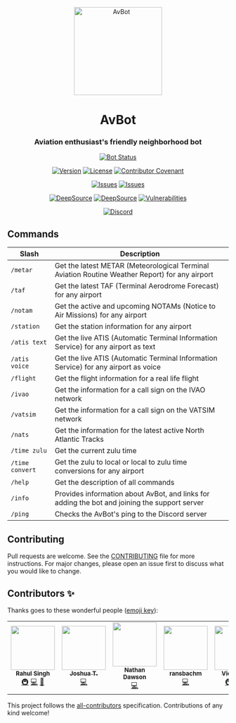 <p align="center">
  <img src="https://bot.av8.dev/img/logo.svg" alt="AvBot" width="200" height="200" />
</p>

<h1 align="center">AvBot</h1>
<h3 align="center"3>Aviation enthusiast's friendly neighborhood bot</h3>

<p align="center">
  <a href="https://status.av8.dev"><img src="https://betteruptime.com/status-badges/v1/monitor/ekgl.svg" alt="Bot Status"></a>
</p>

<p align="center">
  <a href="#"><img src="https://img.shields.io/github/package-json/v/drph4nt0m/avbot-v3/main?style=for-the-badge" alt="Version"></a>
  <a href="https://github.com/drph4nt0m/avbot-v3/blob/main/LICENSE"><img src="https://img.shields.io/badge/license-GPL--3.0--only-orange?style=for-the-badge" alt="License"></a>
  <a href="./CODE_OF_CONDUCT.md"><img src="https://img.shields.io/badge/Contributor%20Covenant-v2.0%20adopted-ff69b4?style=for-the-badge" alt="Contributor Covenant"></a>
</p>

<p align="center">
  <a href="https://github.com/drph4nt0m/avbot/issues"><img src="https://img.shields.io/github/issues/drph4nt0m/avbot?style=for-the-badge" alt="Issues"></a>
  <a href="https://github.com/drph4nt0m/avbot/pulls"><img src="https://img.shields.io/github/issues-pr/drph4nt0m/avbot?style=for-the-badge" alt="Issues"></a>
</p>

<p align="center">
  <a href="https://deepsource.io/gh/drph4nt0m/avbot/?ref=repository-badge}"><img alt="DeepSource" title="DeepSource" src="https://deepsource.io/gh/drph4nt0m/avbot.svg/?label=active+issues&show_trend=true&token=s4CU8uBqMfWhlMsbMVrxksre"/></a>
  <a href="https://deepsource.io/gh/drph4nt0m/avbot/?ref=repository-badge}"><img alt="DeepSource" title="DeepSource" src="https://deepsource.io/gh/drph4nt0m/avbot.svg/?label=resolved+issues&show_trend=true&token=s4CU8uBqMfWhlMsbMVrxksre"/></a>
  <a href="https://snyk.io/test/github/drph4nt0m/avbot"><img src="https://img.shields.io/snyk/vulnerabilities/github/drph4nt0m/avbot?style=flat-square" alt="Vulnerabilities"></a>
</p>

<p align="center">
  <a href="https://discord.gg/fjNqtz6"><img src="https://discord.com/api/guilds/524087427875209227/embed.png?style=banner3" alt="Discord"></a>
 </p>



## Commands

| Slash         | Description                                                                                         |
|---------------|-----------------------------------------------------------------------------------------------------|
| `/metar` | Get the latest METAR (Meteorological Terminal Aviation Routine Weather Report) for any airport |
| `/taf` | Get the latest TAF (Terminal Aerodrome Forecast) for any airport |
| `/notam` | Get the active and upcoming NOTAMs (Notice to Air Missions) for any airport |
| `/station` | Get the station information for any airport |
| `/atis text` | Get the live ATIS (Automatic Terminal Information Service) for any airport as text |
| `/atis voice` | Get the live ATIS (Automatic Terminal Information Service) for any airport as voice |
| `/flight` | Get the flight information for a real life flight |
| `/ivao` | Get the information for a call sign on the IVAO network |
| `/vatsim` | Get the information for a call sign on the VATSIM network |
| `/nats` | Get the information for the latest active North Atlantic Tracks |
| `/time zulu` | Get the current zulu time |
| `/time convert` | Get the zulu to local or local to zulu time conversions for any airport |
| `/help` | Get the description of all commands |
| `/info` | Provides information about AvBot, and links for adding the bot and joining the support server |
| `/ping` | Checks the AvBot's ping to the Discord server |

## Contributing

Pull requests are welcome. See the [CONTRIBUTING](./CONTRIBUTING.md) file for more instructions. For major changes, please open an issue first to discuss what you would like to change.

## Contributors ✨

Thanks goes to these wonderful people ([emoji key](https://allcontributors.org/docs/en/emoji-key)):

<!-- ALL-CONTRIBUTORS-LIST:START - Do not remove or modify this section -->
<!-- prettier-ignore-start -->
<!-- markdownlint-disable -->
<table>
  <tr>
    <td align="center"><a href="http://dr.ph4nt0m.me"><img src="https://avatars0.githubusercontent.com/u/22918499?v=4?s=100" width="100px;" alt=""/><br /><sub><b>Rahul Singh</b></sub></a><br /><a href="#infra-drph4nt0m" title="Infrastructure (Hosting, Build-Tools, etc)">🚇</a> <a href="https://github.com/drph4nt0m/avbot/commits?author=drph4nt0m" title="Code">💻</a> <a href="https://github.com/drph4nt0m/avbot/commits?author=drph4nt0m" title="Documentation">📖</a></td>
    <td align="center"><a href="https://xkcd.com/1597/"><img src="https://avatars2.githubusercontent.com/u/44368997?v=4?s=100" width="100px;" alt=""/><br /><sub><b>Joshua T.</b></sub></a><br /><a href="https://github.com/drph4nt0m/avbot/commits?author=radiantly" title="Code">💻</a></td>
    <td align="center"><a href="https://github.com/Fedelaus"><img src="https://avatars2.githubusercontent.com/u/43784056?v=4?s=100" width="100px;" alt=""/><br /><sub><b>Nathan Dawson</b></sub></a><br /><a href="https://github.com/drph4nt0m/avbot/commits?author=Fedelaus" title="Code">💻</a></td>
    <td align="center"><a href="https://github.com/ransbachm"><img src="https://avatars0.githubusercontent.com/u/25692733?v=4?s=100" width="100px;" alt=""/><br /><sub><b>ransbachm</b></sub></a><br /><a href="https://github.com/drph4nt0m/avbot/commits?author=ransbachm" title="Code">💻</a></td>
    <td align="center"><a href="https://victorique.moe"><img src="https://avatars.githubusercontent.com/u/27996712?v=4?s=100" width="100px;" alt=""/><br /><sub><b>Victorique</b></sub></a><br /><a href="#infra-VictoriqueMoe" title="Infrastructure (Hosting, Build-Tools, etc)">🚇</a> <a href="https://github.com/drph4nt0m/avbot/commits?author=VictoriqueMoe" title="Code">💻</a> <a href="#maintenance-VictoriqueMoe" title="Maintenance">🚧</a></td>
  </tr>
</table>

<!-- markdownlint-restore -->
<!-- prettier-ignore-end -->

<!-- ALL-CONTRIBUTORS-LIST:END -->

This project follows the [all-contributors](https://github.com/all-contributors/all-contributors) specification. Contributions of any kind welcome!
